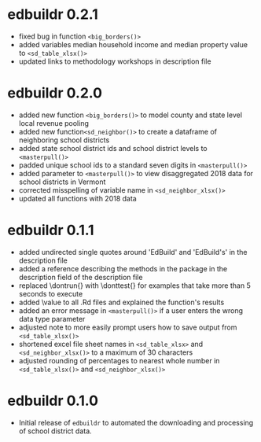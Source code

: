 # edbuildr 0.2.1

* fixed bug in function `<big_borders()>` 
* added variables median household income and median property value to `<sd_table_xlsx()>` 
* updated links to methodology workshops in description file

# edbuildr 0.2.0

* added new function `<big_borders()>` to model county and state level local revenue pooling
* added new function`<sd_neighbor()>` to create a dataframe of neighboring school districts
* added state school district ids and school district levels to `<masterpull()>` 
* padded unique school ids to a standard seven digits in `<masterpull()>` 
* added parameter to `<masterpull()>` to view disaggregated 2018 data for school districts in Vermont
* corrected misspelling of variable name in `<sd_neighbor_xlsx()>` 
* updated all functions with 2018 data

# edbuildr 0.1.1

* added undirected single quotes around 'EdBuild' and 'EdBuild's' in the description file
* added a reference describing the methods in the package in the description field of the description file
* replaced \dontrun{} with \donttest{} for examples that take more than 5 seconds to execute 
* added \value to all .Rd files and explained the function's results
* added an error message in `<masterpull()>` if a user enters the wrong data type parameter
* adjusted note to more easily prompt users how to save output from `<sd_table_xlsx()>`
* shortened excel file sheet names in `<sd_table_xlsx>` and `<sd_neighbor_xlsx()>` to a maximum of 30 characters
* adjusted rounding of percentages to nearest whole number in `<sd_table_xlsx()>` and `<sd_neighbor_xlsx()>`

# edbuildr 0.1.0

* Initial release of `edbuildr` to automated the downloading and processing of school district data. 
